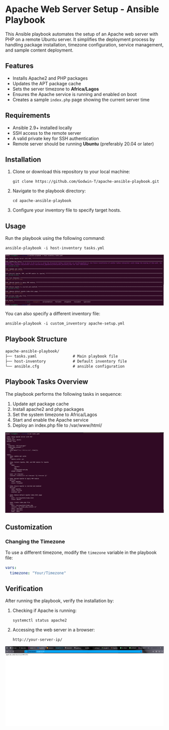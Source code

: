 # Apache Web Server Setup - Ansible Playbook

This Ansible playbook automates the setup of an Apache web server with PHP on a remote Ubuntu server. It simplifies the deployment process by handling package installation, timezone configuration, service management, and sample content deployment.

## Features

* Installs Apache2 and PHP packages
* Updates the APT package cache
* Sets the server timezone to **Africa/Lagos**
* Ensures the Apache service is running and enabled on boot
* Creates a sample `index.php` page showing the current server time

## Requirements

* Ansible 2.9+ installed locally
* SSH access to the remote server
* A valid private key for SSH authentication
* Remote server should be running **Ubuntu** (preferably 20.04 or later)

## Installation

1. Clone or download this repository to your local machine:
   ```
   git clone https://github.com/Godwin-T/apache-ansible-playbook.git
   ```
   
2. Navigate to the playbook directory:
   ```
   cd apache-ansible-playbook
   ```

3. Configure your inventory file to specify target hosts.

## Usage

Run the playbook using the following command:

```
ansible-playbook -i host-inventory tasks.yml
```

![setup](./assets/setup.png)

You can also specify a different inventory file:

```
ansible-playbook -i custom_inventory apache-setup.yml
```

## Playbook Structure

```
apache-ansible-playbook/
├── tasks.yaml                # Main playbook file
├── host-inventory            # Default inventory file
└── ansible.cfg               # ansible configuration
```

## Playbook Tasks Overview

The playbook performs the following tasks in sequence:

1. Update apt package cache
2. Install apache2 and php packages
3. Set the system timezone to Africa/Lagos
4. Start and enable the Apache service
5. Deploy an index.php file to /var/www/html/

![tasks](./assets/playbook.png)

## Customization

### Changing the Timezone

To use a different timezone, modify the `timezone` variable in the playbook file:

```yaml
vars:
  timezone: "Your/Timezone"
```

## Verification

After running the playbook, verify the installation by:

1. Checking if Apache is running:
   ```
   systemctl status apache2
   ```

2. Accessing the web server in a browser:
   ```
   http://your-server-ip/
   ```
![page](./assets/page.png)
